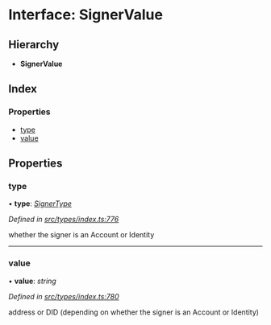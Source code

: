 # Interface: SignerValue

## Hierarchy

* **SignerValue**

## Index

### Properties

* [type](signervalue.md#type)
* [value](signervalue.md#value)

## Properties

###  type

• **type**: *[SignerType](../enums/signertype.md)*

*Defined in [src/types/index.ts:776](https://github.com/PolymeshAssociation/polymesh-sdk/blob/46845947/src/types/index.ts#L776)*

whether the signer is an Account or Identity

___

###  value

• **value**: *string*

*Defined in [src/types/index.ts:780](https://github.com/PolymeshAssociation/polymesh-sdk/blob/46845947/src/types/index.ts#L780)*

address or DID (depending on whether the signer is an Account or Identity)
